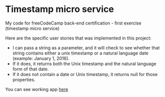 # Timestamp micro service
My code for freeCodeCamp back-end certification - first exercise (timestamp micro service)

Here are the specific user stories that was implemented in this project:
* I can pass a string as a parameter, and it will check to see whether that string contains either a unix timestamp or a natural language date (example: January 1, 2016).
* If it does, it returns both the Unix timestamp and the natural language form of that date.
* If it does not contain a date or Unix timestamp, it returns null for those properties.

You can see working app [here](http://mytimeservice.herokuapp.com/)
